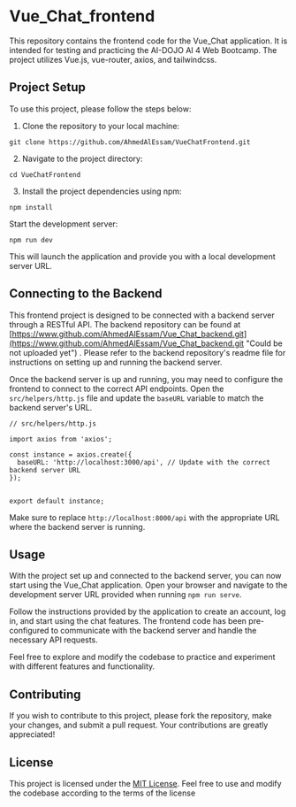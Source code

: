 # **Vue_Chat_frontend**


This repository contains the frontend code for the Vue_Chat application. It is intended for testing and practicing the AI-DOJO AI 4 Web Bootcamp. The project utilizes Vue.js, vue-router, axios, and tailwindcss.

## Project Setup

To use this project, please follow the steps below:

1. Clone the repository to your local machine: 

```
git clone https://github.com/AhmedAlEssam/VueChatFrontend.git
```

2. Navigate to the project directory:
```
cd VueChatFrontend
```

3. Install the project dependencies using npm:
 
 ```
npm install
```

Start the development server: 

```
npm run dev
``` 

This will launch the application and provide you with a local development server URL.

## Connecting to the Backend

This frontend project is designed to be connected with a backend server through a RESTful API. The backend repository can be found at [https://www.github.com/AhmedAlEssam/Vue_Chat_backend.git](https://www.github.com/AhmedAlEssam/Vue_Chat_backend.git  "Could be not uploaded yet") . Please refer to the backend repository's readme file for instructions on setting up and running the backend server.

Once the backend server is up and running, you may need to configure the frontend to connect to the correct API endpoints. Open the ``src/helpers/http.js`` file and update the ``baseURL`` variable to match the backend server's URL.

```
// src/helpers/http.js

import axios from 'axios';

const instance = axios.create({
  baseURL: 'http://localhost:3000/api', // Update with the correct backend server URL
});


export default instance;
```

Make sure to replace ``http://localhost:8000/api`` with the appropriate URL where the backend server is running.

## Usage

With the project set up and connected to the backend server, you can now start using the Vue_Chat application. Open your browser and navigate to the development server URL provided when running ``npm run serve``.

Follow the instructions provided by the application to create an account, log in, and start using the chat features. The frontend code has been pre-configured to communicate with the backend server and handle the necessary API requests.

Feel free to explore and modify the codebase to practice and experiment with different features and functionality.

## Contributing
If you wish to contribute to this project, please fork the repository, make your changes, and submit a pull request. Your contributions are greatly appreciated!

## License
This project is licensed under the [MIT License](/LICENSE). Feel free to use and modify the codebase according to the terms of the license
